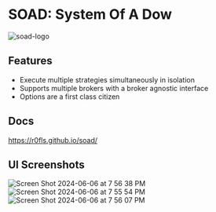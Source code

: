 # SOAD: System Of A Dow

![soad-logo](https://github.com/r0fls/soad/assets/1858004/7369c3af-b4e6-41d9-997c-eaa0b81b969d)

## Features

- Execute multiple strategies simultaneously in isolation
- Supports multiple brokers with a broker agnostic interface
- Options are a first class citizen
## Docs
https://r0fls.github.io/soad/

## UI Screenshots
![Screen Shot 2024-06-06 at 7 56 38 PM](https://github.com/r0fls/soad/assets/1858004/0e214dd5-c157-47cc-a48f-2ec0f37a7b33)
![Screen Shot 2024-06-06 at 7 55 54 PM](https://github.com/r0fls/soad/assets/1858004/65c4774d-fb49-4452-936c-f5148f958d26)
![Screen Shot 2024-06-06 at 7 56 07 PM](https://github.com/r0fls/soad/assets/1858004/24401792-b0b0-4d2e-b2db-15827cb71b0a)
